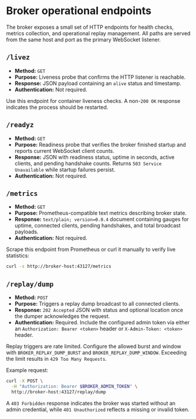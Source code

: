 # Broker operational endpoints

The broker exposes a small set of HTTP endpoints for health checks, metrics
collection, and operational replay management. All paths are served from the
same host and port as the primary WebSocket listener.

## `/livez`

* **Method:** `GET`
* **Purpose:** Liveness probe that confirms the HTTP listener is reachable.
* **Response:** JSON payload containing an `alive` status and timestamp.
* **Authentication:** Not required.

Use this endpoint for container liveness checks. A non-`200 OK` response
indicates the process should be restarted.

## `/readyz`

* **Method:** `GET`
* **Purpose:** Readiness probe that verifies the broker finished startup and
  reports current WebSocket client counts.
* **Response:** JSON with readiness status, uptime in seconds, active clients,
  and pending handshake counts. Returns `503 Service Unavailable` while startup
  failures persist.
* **Authentication:** Not required.

## `/metrics`

* **Method:** `GET`
* **Purpose:** Prometheus-compatible text metrics describing broker state.
* **Response:** `text/plain; version=0.0.4` document containing gauges for
  uptime, connected clients, pending handshakes, and total broadcast payloads.
* **Authentication:** Not required.

Scrape this endpoint from Prometheus or curl it manually to verify live
statistics:

```bash
curl -s http://broker-host:43127/metrics
```

## `/replay/dump`

* **Method:** `POST`
* **Purpose:** Triggers a replay dump broadcast to all connected clients.
* **Response:** `202 Accepted` JSON with status and optional location once the
  dumper acknowledges the request.
* **Authentication:** Required. Include the configured admin token via either
  an `Authorization: Bearer <token>` header or `X-Admin-Token: <token>` header.

Replay triggers are rate limited. Configure the allowed burst and window with
`BROKER_REPLAY_DUMP_BURST` and `BROKER_REPLAY_DUMP_WINDOW`. Exceeding the
limit results in `429 Too Many Requests`.

Example request:

```bash
curl -X POST \
  -H "Authorization: Bearer $BROKER_ADMIN_TOKEN" \
  http://broker-host:43127/replay/dump
```

A `403 Forbidden` response indicates the broker was started without an admin
credential, while `401 Unauthorized` reflects a missing or invalid token.
